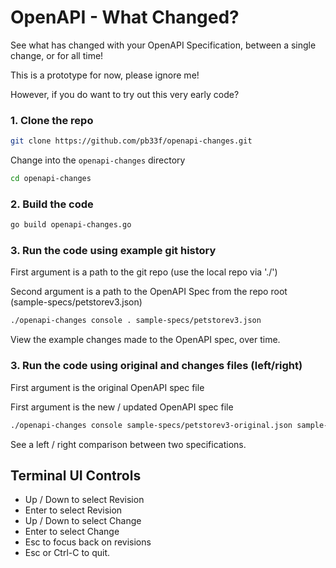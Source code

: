 # OpenAPI - What Changed?

See what has changed with your OpenAPI Specification, between a single change, or for all time!

This is a prototype for now, please ignore me!

However, if you do want to try out this very early code?

### 1. Clone the repo

```bash
git clone https://github.com/pb33f/openapi-changes.git
```

Change into the `openapi-changes` directory

```bash
cd openapi-changes
```

### 2. Build the code

```bash
go build openapi-changes.go
```

### 3. Run the code using example git history

First argument is a path to the git repo (use the local repo via './')

Second argument is a path to the OpenAPI Spec from the repo root (sample-specs/petstorev3.json)


```bash
./openapi-changes console . sample-specs/petstorev3.json
```
View the example changes made to the OpenAPI spec, over time.

### 3. Run the code using original and changes files (left/right)

First argument is the original OpenAPI spec file

First argument is the new / updated OpenAPI spec file

```bash
./openapi-changes console sample-specs/petstorev3-original.json sample-specs/petstorev3.json
```
See a left / right comparison between two specifications.

## Terminal UI Controls

* Up / Down to select Revision
* Enter to select Revision
* Up / Down to select Change
* Enter to select Change
* Esc to focus back on revisions
* Esc or Ctrl-C to quit.